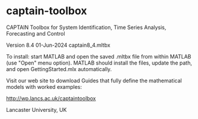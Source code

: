 # captain-toolbox
CAPTAIN Toolbox for System Identification, Time Series Analysis, Forecasting and Control

Version 8.4
01-Jun-2024
captain8_4.mltbx

To install: start MATLAB and open the saved .mltbx file from within MATLAB (use "Open" menu option). MATLAB should install the files, update the path, and open GettingStarted.mlx automatically.

Visit our web site to download Guides that fully define the mathematical models with worked examples:

http://wp.lancs.ac.uk/captaintoolbox

Lancaster University, UK
